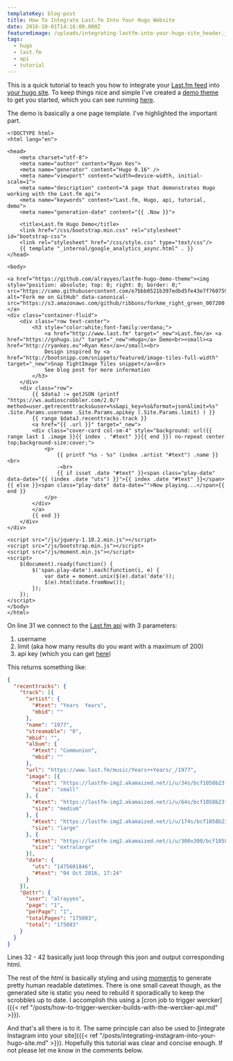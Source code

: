 ```yaml
---
templateKey: blog-post
title: How To Integrate Last.fm Into Your Hugo Website
date: 2016-10-01T14:16:00.000Z
featuredimage: /uploads/integrating-lastfm-into-your-hugo-site_header.jpg
tags:
  - hugo
  - last.fm
  - api
  - tutorial
---
```

This is a quick tutorial to teach you how to integrate your [Last.fm feed](http://www.last.fm/user/alrayyes) into [your hugo site](/tunes). To keep things nice and simple I've created a [demo theme](https://github.com/alrayyes/lastfm-hugo-demo-theme) to get you started, which you can see running [here](https://lastfm-hugo-demo.ryankes.eu/).

The demo is basically a one page template. I've highlighted the important part.

```html{31-42}{numberLines: true}
<!DOCTYPE html>
<html lang="en">

<head>
    <meta charset="utf-8">
    <meta name="author" content="Ryan Kes">
    <meta name="generator" content="Hugo 0.16" />
    <meta name="viewport" content="width=device-width, initial-scale=1">
    <meta name="description" content="A page that demonstrates Hugo working with the Last.fm api">
    <meta name="keywords" content="Last.fm, Hugo, api, tutorial, demo">
    <meta name="generation-date" content="{{ .Now }}">

    <title>Last.fm Hugo Demo</title>
    <link href="/css/bootstrap.min.css" rel="stylesheet" id="bootstrap-css">
    <link rel="stylesheet" href="/css/style.css" type="text/css"/>
    {{ template "_internal/google_analytics_async.html" . }}
</head>

<body>

<a href="https://github.com/alrayyes/lastfm-hugo-demo-theme"><img style="position: absolute; top: 0; right: 0; border: 0;" src="https://camo.githubusercontent.com/e7bbb0521b397edbd5fe43e7f760759336b5e05f/68747470733a2f2f73332e616d617a6f6e6177732e636f6d2f6769746875622f726962626f6e732f666f726b6d655f72696768745f677265656e5f3030373230302e706e67" alt="Fork me on GitHub" data-canonical-src="https://s3.amazonaws.com/github/ribbons/forkme_right_green_007200.png"></a>
<div class="container-fluid">
    <div class="row text-center">
        <h3 style="color:white;font-family:verdana;">
            <a href="http://www.last.fm" target="_new">Last.fm</a> <a href="https://gohugo.io/" target="_new">Hugo</a> Demo<br><small><a href="http://ryankes.eu">Ryan Kes</a></small><br>
            Design inspired by <a href="http://bootsnipp.com/snippets/featured/image-tiles-full-width" target="_new">Snap TightImage Tiles snippet</a><br>
            See blog post for more information
        </h3>
    </div>
    <div class="row">
        {{ $dataJ := getJSON (printf "https://ws.audioscrobbler.com/2.0/?method=user.getrecenttracks&user=%s&api_key=%s&format=json&limit=%s" .Site.Params.username .Site.Params.apikey (.Site.Params.limit) ) }}
        {{ range $dataJ.recenttracks.track }}
        <a href="{{ .url }}" target="_new">
        <div class="cover-card col-sm-4" style="background: url({{ range last 1 .image }}{{ index . "#text" }}{{ end }}) no-repeat center top;background-size:cover;">
            <p>
                {{ printf "%s - %s" (index .artist "#text") .name }}<br>
                -<br>
                {{ if isset .date "#text" }}<span class="play-date" data-date="{{ (index .date "uts") }}">{{ index .date "#text" }}</span>{{ else }}<span class="play-date" data-date="">Now playing...</span>{{ end }}
            </p>
        </div>
        </a>
        {{ end }}
    </div>
</div>

<script src="/js/jquery-1.10.2.min.js"></script>
<script src="/js/bootstrap.min.js"></script>
<script src="/js/moment.min.js"></script>
<script>
    $(document).ready(function() {
        $('span.play-date').each(function(i, e) {
            var date = moment.unix($(e).data('date'));
            $(e).html(date.fromNow());
        });
    });
</script>
</body>
</html>​
```

On line 31 we connect to the [Last.fm api](http://www.last.fm/api) with 3 parameters:
 
 1. username
 1. limit (aka how many results do you want with a maximum of 200)
 1. api key (which you can get [here](http://www.last.fm/api/account/create))
 
This returns something like:

```json
{
  "recenttracks": {
    "track": [{
      "artist": {
        "#text": "Years  Years",
        "mbid": ""
      },
      "name": "1977",
      "streamable": "0",
      "mbid": "",
      "album": {
        "#text": "Communion",
        "mbid": ""
      },
      "url": "https://www.last.fm/music/Years++Years/_/1977",
      "image": [{
        "#text": "https://lastfm-img2.akamaized.net/i/u/34s/bcf1058b23fb9871695ac9e57582e095.png",
        "size": "small"
      }, {
        "#text": "https://lastfm-img2.akamaized.net/i/u/64s/bcf1058b23fb9871695ac9e57582e095.png",
        "size": "medium"
      }, {
        "#text": "https://lastfm-img2.akamaized.net/i/u/174s/bcf1058b23fb9871695ac9e57582e095.png",
        "size": "large"
      }, {
        "#text": "https://lastfm-img2.akamaized.net/i/u/300x300/bcf1058b23fb9871695ac9e57582e095.png",
        "size": "extralarge"
      }],
      "date": {
        "uts": "1475601846",
        "#text": "04 Oct 2016, 17:24"
      }
    }],
    "@attr": {
      "user": "alrayyes",
      "page": "1",
      "perPage": "1",
      "totalPages": "175083",
      "total": "175083"
    }
  }
}
```

Lines 32 - 42 basically just loop through this json and output corresponding html.

The rest of the html is basically styling and using [momentjs](http://momentjs.com/) to generate pretty human readable datetimes. There is one small caveat though, as the generated site is static you need to rebuild it sporadically to keep the scrobbles up to date. I accomplish this using a [cron job to trigger wercker]({{< ref "/posts/how-to-trigger-wercker-builds-with-the-wercker-api.md" >}}).

And that's all there is to it. The same principle can also be used to [integrate Instagram into your site]({{< ref "/posts/integrating-instagram-into-your-hugo-site.md" >}}). Hopefully this tutorial was clear and concise enough. If not please let me know in the comments below.
